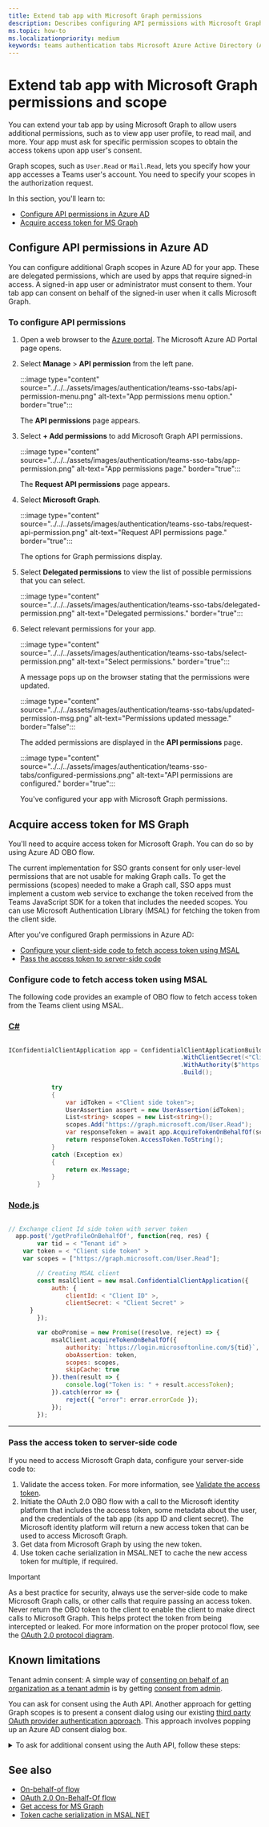 ```yaml
---
title: Extend tab app with Microsoft Graph permissions
description: Describes configuring API permissions with Microsoft Graph
ms.topic: how-to
ms.localizationpriority: medium
keywords: teams authentication tabs Microsoft Azure Active Directory (Azure AD) Graph API Delegated permission access token scope
---
```

# Extend tab app with Microsoft Graph permissions and scope

You can extend your tab app by using Microsoft Graph to allow users additional permissions, such as to view app user profile, to read mail, and more. Your app must ask for specific permission scopes to obtain the access tokens upon app user's consent.

Graph scopes, such as `User.Read` or `Mail.Read`, lets you specify how your app accesses a Teams user's account. You need to specify your scopes in the authorization request.

In this section, you'll learn to:

- [Configure API permissions in Azure AD](#configure-api-permissions-in-azure-ad)
- [Acquire access token for MS Graph](#acquire-access-token-for-ms-graph)

## Configure API permissions in Azure AD

You can configure additional Graph scopes in Azure AD for your app. These are delegated permissions, which are used by apps that require signed-in access. A signed-in app user or administrator must consent to them. Your tab app can consent on behalf of the signed-in user when it calls Microsoft Graph.

### To configure API permissions

1. Open a web browser to the [Azure portal](https://ms.portal.azure.com/).
   The Microsoft Azure AD Portal page opens.

2. Select **Manage** > **API permission** from the left pane.

    :::image type="content" source="../../../assets/images/authentication/teams-sso-tabs/api-permission-menu.png" alt-text="App permissions menu option." border="true":::

    The **API permissions** page appears.

3. Select **+ Add permissions** to add Microsoft Graph API permissions.

    :::image type="content" source="../../../assets/images/authentication/teams-sso-tabs/app-permission.png" alt-text="App permissions page." border="true":::

    The **Request API permissions** page appears.

4. Select **Microsoft Graph**.

    :::image type="content" source="../../../assets/images/authentication/teams-sso-tabs/request-api-permission.png" alt-text="Request API permissions page." border="true":::

    The options for Graph permissions display.

5. Select **Delegated permissions** to view the list of possible permissions that you can select.

   :::image type="content" source="../../../assets/images/authentication/teams-sso-tabs/delegated-permission.png" alt-text="Delegated permissions." border="true":::

6. Select relevant permissions for your app.

   :::image type="content" source="../../../assets/images/authentication/teams-sso-tabs/select-permission.png" alt-text="Select permissions." border="true":::

    A message pops up on the browser stating that the permissions were updated.

   :::image type="content" source="../../../assets/images/authentication/teams-sso-tabs/updated-permission-msg.png" alt-text="Permissions updated message." border="false":::

    The added permissions are displayed in the **API permissions** page.

   :::image type="content" source="../../../assets/images/authentication/teams-sso-tabs/configured-permissions.png" alt-text="API permissions are configured." border="true":::

    You've configured your app with Microsoft Graph permissions.

## Acquire access token for MS Graph

You'll need to acquire access token for Microsoft Graph. You can do so by using Azure AD OBO flow.

The current implementation for SSO grants consent for only user-level permissions that are not usable for making Graph calls. To get the permissions (scopes) needed to make a Graph call, SSO apps must implement a custom web service to exchange the token received from the Teams JavaScript SDK for a token that includes the needed scopes. You can use Microsoft Authentication Library (MSAL) for fetching the token from the client side.

After you've configured Graph permissions in Azure AD:

- [Configure your client-side code to fetch access token using MSAL](#configure-code-to-fetch-access-token-using-msal)
- [Pass the access token to server-side code](#pass-the-access-token-to-server-side-code)

### Configure code to fetch access token using MSAL

The following code provides an example of OBO flow to fetch access token from the Teams client using MSAL.

### [C#](#tab/dotnet)

```csharp

IConfidentialClientApplication app = ConfidentialClientApplicationBuilder.Create(<"Client id">)
                                                .WithClientSecret(<"Client secret">)
                                                .WithAuthority($"https://login.microsoftonline.com/<"Tenant id">")
                                                .Build();
 
            try
            {
                var idToken = <"Client side token">;
                UserAssertion assert = new UserAssertion(idToken);
                List<string> scopes = new List<string>();
                scopes.Add("https://graph.microsoft.com/User.Read");
                var responseToken = await app.AcquireTokenOnBehalfOf(scopes, assert).ExecuteAsync();
                return responseToken.AccessToken.ToString();
            }
            catch (Exception ex)
            {
                return ex.Message;
            }
        }
```

### [Node.js](#tab/nodejs)

```Node.js

// Exchange client Id side token with server token
  app.post('/getProfileOnBehalfOf', function(req, res) {
        var tid = < "Tenant id" >
    var token = < "Client side token" >
    var scopes = ["https://graph.microsoft.com/User.Read"];

        // Creating MSAL client
        const msalClient = new msal.ConfidentialClientApplication({
            auth: {
                clientId: < "Client ID" >,
                clientSecret: < "Client Secret" >
      }
        });

        var oboPromise = new Promise((resolve, reject) => {
            msalClient.acquireTokenOnBehalfOf({
                authority: `https://login.microsoftonline.com/${tid}`,
                oboAssertion: token,
                scopes: scopes,
                skipCache: true
            }).then(result => {
                console.log("Token is: " + result.accessToken);
            }).catch(error => {
                reject({ "error": error.errorCode });
            });
        });
```

---

### Pass the access token to server-side code

If you need to access Microsoft Graph data, configure your server-side code to:

1. Validate the access token. For more information, see [Validate the access token](tab-sso-code.md#validate-the-access-token).
1. Initiate the OAuth 2.0 OBO flow with a call to the Microsoft identity platform that includes the access token, some metadata about the user, and the credentials of the tab app (its app ID and client secret). The Microsoft identity platform will return a new access token that can be used to access Microsoft Graph.
1. Get data from Microsoft Graph by using the new token.
1. Use token cache serialization in MSAL.NET to cache the new access token for multiple, if required.

> [!IMPORTANT]
> As a best practice for security, always use the server-side code to make Microsoft Graph calls, or other calls that require passing an access token. Never return the OBO token to the client to enable the client to make direct calls to Microsoft Graph. This helps protect the token from being intercepted or leaked. For more information on the proper protocol flow, see the [OAuth 2.0 protocol diagram](/tabs/how-to/authentication/auth-flow-tab).

## Known limitations

Tenant admin consent: A simple way of [consenting on behalf of an organization as a tenant admin](/azure/active-directory/develop/v2-permissions-and-consent.md#requesting-consent-for-an-entire-tenant) is by getting [consent from admin](/azure/active-directory/manage-apps/grant-admin-consent).
  
You can ask for consent using the Auth API. Another approach for getting Graph scopes is to present a consent dialog using our existing [third party OAuth provider authentication approach](~/tabs/how-to/authentication/auth-tab-aad.md#navigate-to-the-authorization-page-from-your-pop-up-page). This approach involves popping up an Azure AD consent dialog box.

<details>
<summary>To ask for additional consent using the Auth API, follow these steps:</summary>

1. The token retrieved using `getAuthToken()` must be exchanged on the server-side using Azure AD [on-behalf-of flow](/azure/active-directory/develop/v2-oauth2-on-behalf-of-flow) to get access to those other Graph APIs. Ensure you use the v2 Graph endpoint for this exchange.
2. If the exchange fails, Azure AD returns an invalid grant exception. It usually responds with one of the two error messages, `invalid_grant` or `interaction_required`.
3. When the exchange fails, you must ask for consent. Use the user interface (UI) to ask the app user to grant other consent. This UI must include a button that triggers an Azure AD consent dialog using [Silent authentication](~/concepts/authentication/auth-silent-aad.md).
4. When asking for more consent from Azure AD, you must include `prompt=consent` in your [query-string-parameter](~/tabs/how-to/authentication/auth-silent-aad.md#get-the-user-context) to Azure AD, otherwise Azure AD wouldn't ask for other scopes.

- Instead of `?scope={scopes}`, use `?prompt=consent&scope={scopes}`
- Ensure that `{scopes}` includes all the scopes you're prompting the user for, for example, `Mail.Read` or `User.Read`.

1. After the app user has granted more permissions, retry the OBO flow to get access to these other APIs.

    </details>

## See also

- [On-behalf-of flow](/azure/active-directory/develop/v1-oauth2-on-behalf-of-flow)
- [OAuth 2.0 On-Behalf-Of flow](/azure/active-directory/develop/v2-oauth2-on-behalf-of-flow)
- [Get access for MS Graph](/graph/auth-v2-user)
- [Token cache serialization in MSAL.NET](/azure/active-directory/develop/msal-net-token-cache-serialization?tabs=aspnet)
